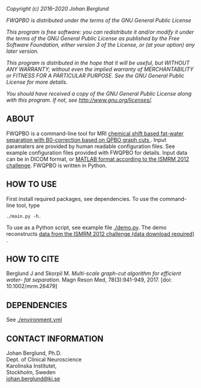 *Copyright (c) 2016–2020 Johan Berglund*

*FWQPBO is distributed under the terms of the GNU General Public License*

*This program is free software: you can redistribute it and/or modify*
*it under the terms of the GNU General Public License as published by*
*the Free Software Foundation, either version 3 of the License, or*
*(at your option) any later version.*

*This program is distributed in the hope that it will be useful,*
*but WITHOUT ANY WARRANTY; without even the implied warranty of*
*MERCHANTABILITY or FITNESS FOR A PARTICULAR PURPOSE.  See the*
*GNU General Public License for more details.*

*You should have received a copy of the GNU General Public License*
*along with this program.  If not, see <http://www.gnu.org/licenses/>.*

ABOUT
-------------------------------------------------------------------------------
FWQPBO is a command-line tool for MRI [chemical shift based fat-water 
separation with B0-correction based on QPBO graph cuts
](https://doi.org/10.1002/mrm.26479). Input paramaters are provided by human 
readable configuration files. See example configuration files provided with 
FWQPBO for details. Input data can be in DICOM format, or [MATLAB format
according to the ISMRM 2012 challenge](http://challenge.ismrm.org/node/14).
FWQPBO is written in Python.

HOW TO USE
-------------------------------------------------------------------------------
First install required packages, see dependencies.
To use the command-line tool, type 
```
./main.py -h.
```
To use as a Python script, see example file [./demo.py](demo.py). The demo
reconstructs [data from the ISMRM 2012 challenge (data download required)
](http://challenge.ismrm.org/node/4).

HOW TO CITE
-------------------------------------------------------------------------------
Berglund J and Skorpil M. *Multi-scale graph-cut algorithm for efficient water-
fat separation*. Magn Reson Med, 78(3):941-949, 2017. [doi: 10.1002/mrm.26479]

DEPENDENCIES
-------------------------------------------------------------------------------
See [./environment.yml](environment.yml)

CONTACT INFORMATION
-------------------------------------------------------------------------------
Johan Berglund, Ph.D.  
Dept. of Clinical Neuroscience  
Karolinska Institutet,  
Stockholm, Sweden  
johan.berglund@ki.se  
